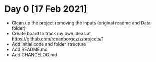 # Day 0 [17 Feb 2021]

* Clean up the project removing the inputs (original readme and Data folder)
* Create board to track my own ideas at https://github.com/renanborgez/z/projects/1
* Add initial code and folder structure
* Add README.md
* Add CHANGELOG.md